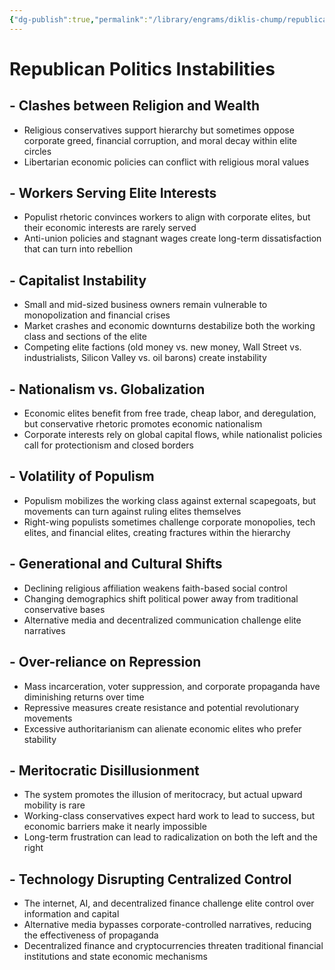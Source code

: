 ```yaml
---
{"dg-publish":true,"permalink":"/library/engrams/diklis-chump/republican-politics-instabilities/","tags":["DC/Conservatives"]}
---
```


# Republican Politics Instabilities
## - Clashes between Religion and Wealth
  - Religious conservatives support hierarchy but sometimes oppose corporate greed, financial corruption, and moral decay within elite circles  
  - Libertarian economic policies can conflict with religious moral values  

## - Workers Serving Elite Interests
  - Populist rhetoric convinces workers to align with corporate elites, but their economic interests are rarely served  
  - Anti-union policies and stagnant wages create long-term dissatisfaction that can turn into rebellion  

## - Capitalist Instability
  - Small and mid-sized business owners remain vulnerable to monopolization and financial crises  
  - Market crashes and economic downturns destabilize both the working class and sections of the elite  
  - Competing elite factions (old money vs. new money, Wall Street vs. industrialists, Silicon Valley vs. oil barons) create instability  

## - Nationalism vs. Globalization
  - Economic elites benefit from free trade, cheap labor, and deregulation, but conservative rhetoric promotes economic nationalism  
  - Corporate interests rely on global capital flows, while nationalist policies call for protectionism and closed borders  

## - Volatility of Populism
  - Populism mobilizes the working class against external scapegoats, but movements can turn against ruling elites themselves  
  - Right-wing populists sometimes challenge corporate monopolies, tech elites, and financial elites, creating fractures within the hierarchy  

## - Generational and Cultural Shifts
  - Declining religious affiliation weakens faith-based social control  
  - Changing demographics shift political power away from traditional conservative bases  
  - Alternative media and decentralized communication challenge elite narratives  

## - Over-reliance on Repression
  - Mass incarceration, voter suppression, and corporate propaganda have diminishing returns over time  
  - Repressive measures create resistance and potential revolutionary movements  
  - Excessive authoritarianism can alienate economic elites who prefer stability  

## - Meritocratic Disillusionment
  - The system promotes the illusion of meritocracy, but actual upward mobility is rare  
  - Working-class conservatives expect hard work to lead to success, but economic barriers make it nearly impossible  
  - Long-term frustration can lead to radicalization on both the left and the right  

## - Technology Disrupting Centralized Control
  - The internet, AI, and decentralized finance challenge elite control over information and capital  
  - Alternative media bypasses corporate-controlled narratives, reducing the effectiveness of propaganda  
  - Decentralized finance and cryptocurrencies threaten traditional financial institutions and state economic mechanisms
